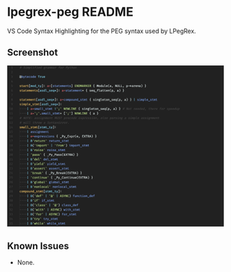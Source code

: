 # lpegrex-peg README

VS Code Syntax Highlighting for the PEG syntax used by LPegRex.

## Screenshot

![Screenshot](images/screenshot.png "Screenshot")

## Known Issues

- None.

